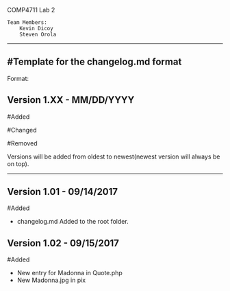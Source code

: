 COMP4711 Lab 2
    
    Team Members:
        Kevin Dicoy
        Steven Orola

----------------------------------------------------------------------------------------
#Template for the changelog.md format
----------------------------------------------------------------------------------------
Format:
## Version 1.XX - MM/DD/YYYY

#Added

#Changed

#Removed

Versions will be added from oldest to newest(newest version will always be on top).

-----------------------------------------------------------------------------------------

## Version 1.01 - 09/14/2017

#Added
- changelog.md Added to the root folder.

## Version 1.02 - 09/15/2017

#Added
- New entry for Madonna in Quote.php
- New Madonna.jpg in pix
